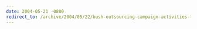 ```yaml
---
date: 2004-05-21 -0800
redirect_to: /archive/2004/05/22/bush-outsourcing-campaign-activities-to-india.aspx/
---
```

